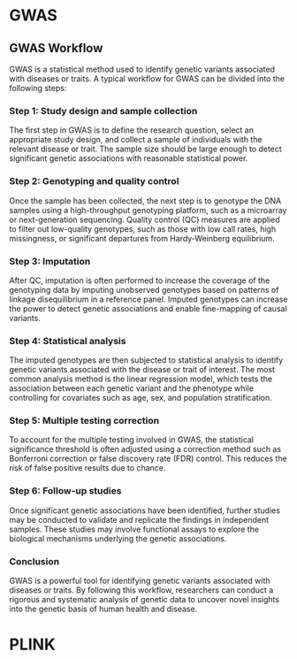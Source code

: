 # GWAS


## GWAS Workflow

GWAS is a statistical method used to identify genetic variants associated with diseases or traits. A typical workflow for GWAS can be divided into the following steps:

### Step 1: Study design and sample collection

The first step in GWAS is to define the research question, select an appropriate study design, and collect a sample of individuals with the relevant disease or trait. The sample size should be large enough to detect significant genetic associations with reasonable statistical power.

### Step 2: Genotyping and quality control

Once the sample has been collected, the next step is to genotype the DNA samples using a high-throughput genotyping platform, such as a microarray or next-generation sequencing. Quality control (QC) measures are applied to filter out low-quality genotypes, such as those with low call rates, high missingness, or significant departures from Hardy-Weinberg equilibrium.

### Step 3: Imputation

After QC, imputation is often performed to increase the coverage of the genotyping data by imputing unobserved genotypes based on patterns of linkage disequilibrium in a reference panel. Imputed genotypes can increase the power to detect genetic associations and enable fine-mapping of causal variants.

### Step 4: Statistical analysis

The imputed genotypes are then subjected to statistical analysis to identify genetic variants associated with the disease or trait of interest. The most common analysis method is the linear regression model, which tests the association between each genetic variant and the phenotype while controlling for covariates such as age, sex, and population stratification.

### Step 5: Multiple testing correction

To account for the multiple testing involved in GWAS, the statistical significance threshold is often adjusted using a correction method such as Bonferroni correction or false discovery rate (FDR) control. This reduces the risk of false positive results due to chance.

### Step 6: Follow-up studies

Once significant genetic associations have been identified, further studies may be conducted to validate and replicate the findings in independent samples. These studies may involve functional assays to explore the biological mechanisms underlying the genetic associations.

### Conclusion

GWAS is a powerful tool for identifying genetic variants associated with diseases or traits. By following this workflow, researchers can conduct a rigorous and systematic analysis of genetic data to uncover novel insights into the genetic basis of human health and disease.





# PLINK

